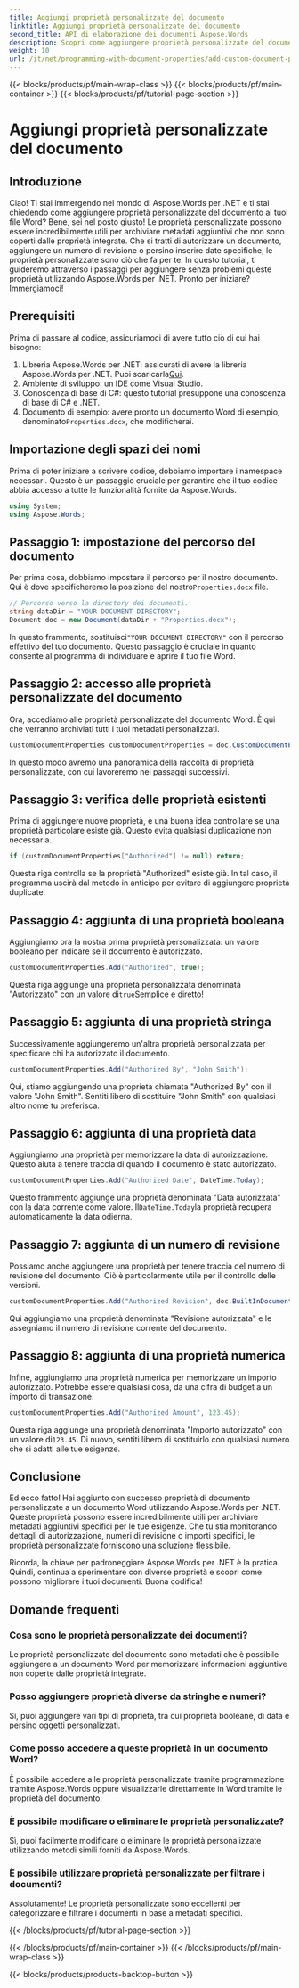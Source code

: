 ```yaml
---
title: Aggiungi proprietà personalizzate del documento
linktitle: Aggiungi proprietà personalizzate del documento
second_title: API di elaborazione dei documenti Aspose.Words
description: Scopri come aggiungere proprietà personalizzate del documento nei file Word usando Aspose.Words per .NET. Segui la nostra guida passo passo per migliorare i tuoi documenti con metadati aggiuntivi.
weight: 10
url: /it/net/programming-with-document-properties/add-custom-document-properties/
---
```


{{< blocks/products/pf/main-wrap-class >}}
{{< blocks/products/pf/main-container >}}
{{< blocks/products/pf/tutorial-page-section >}}

# Aggiungi proprietà personalizzate del documento

## Introduzione

Ciao! Ti stai immergendo nel mondo di Aspose.Words per .NET e ti stai chiedendo come aggiungere proprietà personalizzate del documento ai tuoi file Word? Bene, sei nel posto giusto! Le proprietà personalizzate possono essere incredibilmente utili per archiviare metadati aggiuntivi che non sono coperti dalle proprietà integrate. Che si tratti di autorizzare un documento, aggiungere un numero di revisione o persino inserire date specifiche, le proprietà personalizzate sono ciò che fa per te. In questo tutorial, ti guideremo attraverso i passaggi per aggiungere senza problemi queste proprietà utilizzando Aspose.Words per .NET. Pronto per iniziare? Immergiamoci!

## Prerequisiti

Prima di passare al codice, assicuriamoci di avere tutto ciò di cui hai bisogno:

1.  Libreria Aspose.Words per .NET: assicurati di avere la libreria Aspose.Words per .NET. Puoi scaricarla[Qui](https://releases.aspose.com/words/net/).
2. Ambiente di sviluppo: un IDE come Visual Studio.
3. Conoscenza di base di C#: questo tutorial presuppone una conoscenza di base di C# e .NET.
4.  Documento di esempio: avere pronto un documento Word di esempio, denominato`Properties.docx`, che modificherai.

## Importazione degli spazi dei nomi

Prima di poter iniziare a scrivere codice, dobbiamo importare i namespace necessari. Questo è un passaggio cruciale per garantire che il tuo codice abbia accesso a tutte le funzionalità fornite da Aspose.Words.

```csharp
using System;
using Aspose.Words;
```

## Passaggio 1: impostazione del percorso del documento

 Per prima cosa, dobbiamo impostare il percorso per il nostro documento. Qui è dove specificheremo la posizione del nostro`Properties.docx` file.

```csharp
// Percorso verso la directory dei documenti.
string dataDir = "YOUR DOCUMENT DIRECTORY";
Document doc = new Document(dataDir + "Properties.docx");
```

 In questo frammento, sostituisci`"YOUR DOCUMENT DIRECTORY"` con il percorso effettivo del tuo documento. Questo passaggio è cruciale in quanto consente al programma di individuare e aprire il tuo file Word.

## Passaggio 2: accesso alle proprietà personalizzate del documento

Ora, accediamo alle proprietà personalizzate del documento Word. È qui che verranno archiviati tutti i tuoi metadati personalizzati.

```csharp
CustomDocumentProperties customDocumentProperties = doc.CustomDocumentProperties;
```

In questo modo avremo una panoramica della raccolta di proprietà personalizzate, con cui lavoreremo nei passaggi successivi.

## Passaggio 3: verifica delle proprietà esistenti

Prima di aggiungere nuove proprietà, è una buona idea controllare se una proprietà particolare esiste già. Questo evita qualsiasi duplicazione non necessaria.

```csharp
if (customDocumentProperties["Authorized"] != null) return;
```

Questa riga controlla se la proprietà "Authorized" esiste già. In tal caso, il programma uscirà dal metodo in anticipo per evitare di aggiungere proprietà duplicate.

## Passaggio 4: aggiunta di una proprietà booleana

Aggiungiamo ora la nostra prima proprietà personalizzata: un valore booleano per indicare se il documento è autorizzato.

```csharp
customDocumentProperties.Add("Authorized", true);
```

 Questa riga aggiunge una proprietà personalizzata denominata "Autorizzato" con un valore di`true`Semplice e diretto!

## Passaggio 5: aggiunta di una proprietà stringa

Successivamente aggiungeremo un'altra proprietà personalizzata per specificare chi ha autorizzato il documento.

```csharp
customDocumentProperties.Add("Authorized By", "John Smith");
```

Qui, stiamo aggiungendo una proprietà chiamata "Authorized By" con il valore "John Smith". Sentiti libero di sostituire "John Smith" con qualsiasi altro nome tu preferisca.

## Passaggio 6: aggiunta di una proprietà data

Aggiungiamo una proprietà per memorizzare la data di autorizzazione. Questo aiuta a tenere traccia di quando il documento è stato autorizzato.

```csharp
customDocumentProperties.Add("Authorized Date", DateTime.Today);
```

 Questo frammento aggiunge una proprietà denominata "Data autorizzata" con la data corrente come valore. Il`DateTime.Today`la proprietà recupera automaticamente la data odierna.

## Passaggio 7: aggiunta di un numero di revisione

Possiamo anche aggiungere una proprietà per tenere traccia del numero di revisione del documento. Ciò è particolarmente utile per il controllo delle versioni.

```csharp
customDocumentProperties.Add("Authorized Revision", doc.BuiltInDocumentProperties.RevisionNumber);
```

Qui aggiungiamo una proprietà denominata "Revisione autorizzata" e le assegniamo il numero di revisione corrente del documento.

## Passaggio 8: aggiunta di una proprietà numerica

Infine, aggiungiamo una proprietà numerica per memorizzare un importo autorizzato. Potrebbe essere qualsiasi cosa, da una cifra di budget a un importo di transazione.

```csharp
customDocumentProperties.Add("Authorized Amount", 123.45);
```

 Questa riga aggiunge una proprietà denominata "Importo autorizzato" con un valore di`123.45`. Di nuovo, sentiti libero di sostituirlo con qualsiasi numero che si adatti alle tue esigenze.

## Conclusione

Ed ecco fatto! Hai aggiunto con successo proprietà di documento personalizzate a un documento Word utilizzando Aspose.Words per .NET. Queste proprietà possono essere incredibilmente utili per archiviare metadati aggiuntivi specifici per le tue esigenze. Che tu stia monitorando dettagli di autorizzazione, numeri di revisione o importi specifici, le proprietà personalizzate forniscono una soluzione flessibile.

Ricorda, la chiave per padroneggiare Aspose.Words per .NET è la pratica. Quindi, continua a sperimentare con diverse proprietà e scopri come possono migliorare i tuoi documenti. Buona codifica!

## Domande frequenti

### Cosa sono le proprietà personalizzate dei documenti?
Le proprietà personalizzate del documento sono metadati che è possibile aggiungere a un documento Word per memorizzare informazioni aggiuntive non coperte dalle proprietà integrate.

### Posso aggiungere proprietà diverse da stringhe e numeri?
Sì, puoi aggiungere vari tipi di proprietà, tra cui proprietà booleane, di data e persino oggetti personalizzati.

### Come posso accedere a queste proprietà in un documento Word?
È possibile accedere alle proprietà personalizzate tramite programmazione tramite Aspose.Words oppure visualizzarle direttamente in Word tramite le proprietà del documento.

### È possibile modificare o eliminare le proprietà personalizzate?
Sì, puoi facilmente modificare o eliminare le proprietà personalizzate utilizzando metodi simili forniti da Aspose.Words.

### È possibile utilizzare proprietà personalizzate per filtrare i documenti?
Assolutamente! Le proprietà personalizzate sono eccellenti per categorizzare e filtrare i documenti in base a metadati specifici.

{{< /blocks/products/pf/tutorial-page-section >}}

{{< /blocks/products/pf/main-container >}}
{{< /blocks/products/pf/main-wrap-class >}}

{{< blocks/products/products-backtop-button >}}
